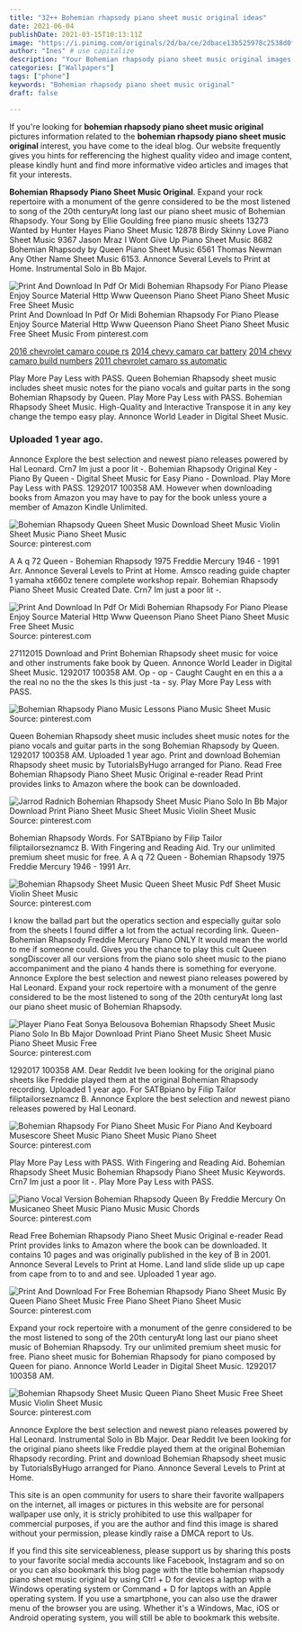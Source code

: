 ```yaml
---
title: "32++ Bohemian rhapsody piano sheet music original ideas"
date: 2021-06-04
publishDate: 2021-03-15T10:13:11Z
image: "https://i.pinimg.com/originals/2d/ba/ce/2dbace13b525978c2538d0fc6227511a.jpg"
author: "Ines" # use capitalize
description: "Your Bohemian rhapsody piano sheet music original images are ready in this website. Bohemian rhapsody piano sheet music original are a topic that is being searched for and liked by netizens today. You can Get the Bohemian rhapsody piano sheet music original files here. Find and Download all royalty-free photos."
categories: ["Wallpapers"]
tags: ["phone"]
keywords: "Bohemian rhapsody piano sheet music original"
draft: false

---
```


If you're looking for **bohemian rhapsody piano sheet music original** pictures information related to the **bohemian rhapsody piano sheet music original** interest, you have come to the ideal  blog.  Our website frequently  gives you  hints  for refferencing  the highest  quality video and image  content, please kindly hunt and find more informative video articles and images  that fit your interests.

**Bohemian Rhapsody Piano Sheet Music Original**. Expand your rock repertoire with a monument of the genre considered to be the most listened to song of the 20th centuryAt long last our piano sheet music of Bohemian Rhapsody. Your Song by Ellie Goulding free piano music sheets 13273 Wanted by Hunter Hayes Piano Sheet Music 12878 Birdy Skinny Love Piano Sheet Music 9367 Jason Mraz I Wont Give Up Piano Sheet Music 8682 Bohemian Rhapsody by Queen Piano Sheet Music 6561 Thomas Newman Any Other Name Sheet Music 6153. Annonce Several Levels to Print at Home. Instrumental Solo in Bb Major.

![Print And Download In Pdf Or Midi Bohemian Rhapsody For Piano Please Enjoy Source Material Http Www Queenson Piano Sheet Piano Sheet Music Free Sheet Music](https://i.pinimg.com/originals/1d/3a/b6/1d3ab6ec44480667bdc573e704a8587f.png "Print And Download In Pdf Or Midi Bohemian Rhapsody For Piano Please Enjoy Source Material Http Www Queenson Piano Sheet Piano Sheet Music Free Sheet Music")
Print And Download In Pdf Or Midi Bohemian Rhapsody For Piano Please Enjoy Source Material Http Www Queenson Piano Sheet Piano Sheet Music Free Sheet Music From pinterest.com

[2016 chevrolet camaro coupe rs](/2016-chevrolet-camaro-coupe-rs/)
[2014 chevy camaro car battery](/2014-chevy-camaro-car-battery/)
[2014 chevy camaro build numbers](/2014-chevy-camaro-build-numbers/)
[2011 chevrolet camaro ss automatic](/2011-chevrolet-camaro-ss-automatic/)

Play More Pay Less with PASS. Queen Bohemian Rhapsody sheet music includes sheet music notes for the piano vocals and guitar parts in the song Bohemian Rhapsody by Queen. Play More Pay Less with PASS. Bohemian Rhapsody Sheet Music. High-Quality and Interactive Transpose it in any key change the tempo easy play. Annonce World Leader in Digital Sheet Music.

### Uploaded 1 year ago.

Annonce Explore the best selection and newest piano releases powered by Hal Leonard. Crn7 Im just a poor lit -. Bohemian Rhapsody Original Key - Piano By Queen - Digital Sheet Music for Easy Piano - Download. Play More Pay Less with PASS. 1292017 100358 AM. However when downloading books from Amazon you may have to pay for the book unless youre a member of Amazon Kindle Unlimited.


![Bohemian Rhapsody Queen Sheet Music Download Sheet Music Violin Sheet Music Piano Sheet Music](https://i.pinimg.com/564x/52/67/e4/5267e4037e12e886e1d69b4d5fb7bef8.jpg "Bohemian Rhapsody Queen Sheet Music Download Sheet Music Violin Sheet Music Piano Sheet Music")
Source: pinterest.com

A A q 72 Queen - Bohemian Rhapsody 1975 Freddie Mercury 1946 - 1991 Arr. Annonce Several Levels to Print at Home. Amsco reading guide chapter 1 yamaha xt660z tenere complete workshop repair. Bohemian Rhapsody Piano Sheet Music Created Date. Crn7 Im just a poor lit -.

![Print And Download In Pdf Or Midi Bohemian Rhapsody For Piano Please Enjoy Source Material Http Www Queenson Piano Sheet Piano Sheet Music Free Sheet Music](https://i.pinimg.com/originals/1d/3a/b6/1d3ab6ec44480667bdc573e704a8587f.png "Print And Download In Pdf Or Midi Bohemian Rhapsody For Piano Please Enjoy Source Material Http Www Queenson Piano Sheet Piano Sheet Music Free Sheet Music")
Source: pinterest.com

27112015 Download and Print Bohemian Rhapsody sheet music for voice and other instruments fake book by Queen. Annonce World Leader in Digital Sheet Music. 1292017 100358 AM. Op - op - Caught Caught en en this a a the real no no the the skes Is this just -ta - sy. Play More Pay Less with PASS.

![Bohemian Rhapsody Piano Music Lessons Piano Music Sheet Music](https://i.pinimg.com/originals/8b/da/1d/8bda1daef0d8da87ac4d6f71b6e03ed4.png "Bohemian Rhapsody Piano Music Lessons Piano Music Sheet Music")
Source: pinterest.com

Queen Bohemian Rhapsody sheet music includes sheet music notes for the piano vocals and guitar parts in the song Bohemian Rhapsody by Queen. 1292017 100358 AM. Uploaded 1 year ago. Print and download Bohemian Rhapsody sheet music by TutorialsByHugo arranged for Piano. Read Free Bohemian Rhapsody Piano Sheet Music Original e-reader Read Print provides links to Amazon where the book can be downloaded.

![Jarrod Radnich Bohemian Rhapsody Sheet Music Piano Solo In Bb Major Download Print Piano Sheet Music Sheet Music Violin Sheet Music](https://i.pinimg.com/originals/f4/8f/42/f48f42f8158df2ff67ff4b42dfd192cf.gif "Jarrod Radnich Bohemian Rhapsody Sheet Music Piano Solo In Bb Major Download Print Piano Sheet Music Sheet Music Violin Sheet Music")
Source: pinterest.com

Bohemian Rhapsody Words. For SATBpiano by Filip Tailor filiptailorseznamcz B. With Fingering and Reading Aid. Try our unlimited premium sheet music for free. A A q 72 Queen - Bohemian Rhapsody 1975 Freddie Mercury 1946 - 1991 Arr.

![Bohemian Rhapsody Sheet Music Queen Sheet Music Pdf Sheet Music Violin Sheet Music](https://i.pinimg.com/originals/ce/66/d8/ce66d891661bf7117bb47605223cfddc.jpg "Bohemian Rhapsody Sheet Music Queen Sheet Music Pdf Sheet Music Violin Sheet Music")
Source: pinterest.com

I know the ballad part but the operatics section and especially guitar solo from the sheets I found differ a lot from the actual recording link. Queen-Bohemian Rhapsody Freddie Mercury Piano ONLY It would mean the world to me if someone could. Gives you the chance to play this cult Queen songDiscover all our versions from the piano solo sheet music to the piano accompaniment and the piano 4 hands there is something for everyone. Annonce Explore the best selection and newest piano releases powered by Hal Leonard. Expand your rock repertoire with a monument of the genre considered to be the most listened to song of the 20th centuryAt long last our piano sheet music of Bohemian Rhapsody.

![Player Piano Feat Sonya Belousova Bohemian Rhapsody Sheet Music Piano Solo In Bb Major Download Print Piano Sheet Music Sheet Music Piano Sheet Music Free](https://i.pinimg.com/474x/0d/60/c1/0d60c1abe340e245410f58aca9f10397--piano-sheet-music-music-sheets.jpg "Player Piano Feat Sonya Belousova Bohemian Rhapsody Sheet Music Piano Solo In Bb Major Download Print Piano Sheet Music Sheet Music Piano Sheet Music Free")
Source: pinterest.com

1292017 100358 AM. Dear Reddit Ive been looking for the original piano sheets like Freddie played them at the original Bohemian Rhapsody recording. Uploaded 1 year ago. For SATBpiano by Filip Tailor filiptailorseznamcz B. Annonce Explore the best selection and newest piano releases powered by Hal Leonard.

![Bohemian Rhapsody For Piano Sheet Music For Piano And Keyboard Musescore Sheet Music Piano Sheet Music Piano Sheet](https://i.pinimg.com/originals/13/b1/da/13b1daaa5286029b400f359fbef577c6.png "Bohemian Rhapsody For Piano Sheet Music For Piano And Keyboard Musescore Sheet Music Piano Sheet Music Piano Sheet")
Source: pinterest.com

Play More Pay Less with PASS. With Fingering and Reading Aid. Bohemian Rhapsody Sheet Music Bohemian Rhapsody Piano Sheet Music Keywords. Crn7 Im just a poor lit -. Play More Pay Less with PASS.

![Piano Vocal Version Bohemian Rhapsody Queen By Freddie Mercury On Musicaneo Sheet Music Piano Music Music Chords](https://i.pinimg.com/564x/4f/b3/6d/4fb36dd6013e7e0651e4dcf9889adff0.jpg "Piano Vocal Version Bohemian Rhapsody Queen By Freddie Mercury On Musicaneo Sheet Music Piano Music Music Chords")
Source: pinterest.com

Read Free Bohemian Rhapsody Piano Sheet Music Original e-reader Read Print provides links to Amazon where the book can be downloaded. It contains 10 pages and was originally published in the key of B in 2001. Annonce Several Levels to Print at Home. Land land slide slide up up cape from cape from to to and and see. Uploaded 1 year ago.

![Print And Download For Free Bohemian Rhapsody Piano Sheet Music By Queen Piano Sheet Music Free Piano Sheet Piano Sheet Music](https://i.pinimg.com/474x/3f/f8/be/3ff8bedf4fc7d12d9fedb866ab00e5cb.jpg "Print And Download For Free Bohemian Rhapsody Piano Sheet Music By Queen Piano Sheet Music Free Piano Sheet Piano Sheet Music")
Source: pinterest.com

Expand your rock repertoire with a monument of the genre considered to be the most listened to song of the 20th centuryAt long last our piano sheet music of Bohemian Rhapsody. Try our unlimited premium sheet music for free. Piano sheet music for Bohemian Rhapsody for piano composed by Queen for piano. Annonce World Leader in Digital Sheet Music. 1292017 100358 AM.

![Bohemian Rhapsody Sheet Music Queen Piano Sheet Music Free Sheet Music Violin Sheet Music](https://i.pinimg.com/originals/2d/ba/ce/2dbace13b525978c2538d0fc6227511a.jpg "Bohemian Rhapsody Sheet Music Queen Piano Sheet Music Free Sheet Music Violin Sheet Music")
Source: pinterest.com

Annonce Explore the best selection and newest piano releases powered by Hal Leonard. Instrumental Solo in Bb Major. Dear Reddit Ive been looking for the original piano sheets like Freddie played them at the original Bohemian Rhapsody recording. Print and download Bohemian Rhapsody sheet music by TutorialsByHugo arranged for Piano. Annonce Several Levels to Print at Home.

This site is an open community for users to share their favorite wallpapers on the internet, all images or pictures in this website are for personal wallpaper use only, it is stricly prohibited to use this wallpaper for commercial purposes, if you are the author and find this image is shared without your permission, please kindly raise a DMCA report to Us.

If you find this site serviceableness, please support us by sharing this posts to your favorite social media accounts like Facebook, Instagram and so on or you can also bookmark this blog page with the title bohemian rhapsody piano sheet music original by using Ctrl + D for devices a laptop with a Windows operating system or Command + D for laptops with an Apple operating system. If you use a smartphone, you can also use the drawer menu of the browser you are using. Whether it's a Windows, Mac, iOS or Android operating system, you will still be able to bookmark this website.

